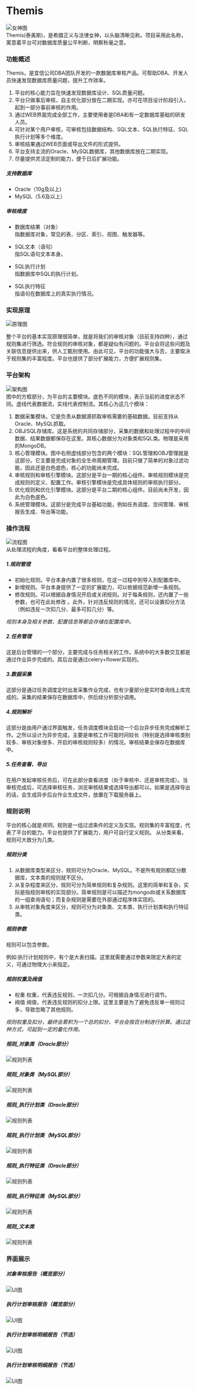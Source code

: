 # Themis 
![女神图](img/themis.jpg)   
Themis(泰美斯)，是希腊正义与法律女神，以头脑清晰见称。项目采用此名称，寓意着平台可对数据库质量公平判断，明察秋毫之意。

### 功能概述   

Themis，是宜信公司DBA团队开发的一款数据库审核产品。可帮助DBA、开发人员快速发现数据库质量问题，提升工作效率。

1. 平台的核心能力旨在快速发现数据库设计、SQL质量问题。
2. 平台只做事后审核，自主优化部分放在二期实现。亦可在项目设计阶段引入，起到一部分事前审核的作用。
3. 通过WEB界面完成全部工作，主要使用者是DBA和有一定数据库基础的研发人员。
4. 可针对某个用户审核，可审核包括数据结构、SQL文本、SQL执行特征、SQL执行计划等多个维度。
5. 审核结果通过WEB页面或导出文件的形式提供。
6. 平台支持主流的Oracle、MySQL数据库，其他数据库放在二期实现。
7. 尽量提供灵活定制的能力，便于日后扩展功能。

##### 支持数据库    
* Oracle（10g及以上)
* MySQL（5.6及以上）

##### 审核维度     
* 数据库结果（对象）   
指数据库对象，常见的表、分区、索引、视图、触发器等。

* SQL文本（语句）    
指SQL语句文本本身。

* SQL执行计划    
指数据库中SQL的执行计划。

* SQL执行特征  
指语句在数据库上的真实执行情况。

### 实现原理   
![原理图](img/principle.png)   

整个平台的基本实现原理很简单，就是将我们的审核对象（目前支持四种），通过规则集进行筛选。符合规则的审核对象，都是疑似有问题的。平台会将这些问题及关联信息提供出来，供人工甄别使用。由此可见，平台的功能强大与否，主要取决于规则集的丰富程度。平台也提供了部分扩展能力，方便扩展规则集。

### 平台架构   

![架构图](img/arch.png)   
图中的方框部分，为平台的主要模块。底色不同的模块，表示当前的进度状态不同。虚线代表数据流，实线代表控制流。其核心为这几个模块：

1. 数据采集模块。它是负责从数据源抓取审核需要的基础数据。目前支持从Oracle、MySQL抓取。
2. OBJ/SQL存储库。这是系统的共同存储部分，采集的数据和处理过程中的中间数据、结果数据都保存在这里。其核心数据分为对象类和SQL类。物理是采用的MongoDB。
3. 核心管理模块。图中右侧虚线部分包含的两个模块：SQL管理和OBJ管理就是这部分。它主要是完成对象的全生命周期管理。目前只做了简单的对象过滤功能，因此还是白色底色，核心的功能尚未完成。
3. 审核规则和审核引擎模块。这部分是平台一期的核心组件。审核规则模块是完成规则的定义、配置工作。审核引擎模块是完成具体规则的审核执行部分。
4. 优化规则和优化引擎模块。这部分是平台二期的核心组件。目前尚未开发，因此为白色底色。
5. 系统管理模块。这部分是完成平台基础功能，例如任务调度、空间管理、审核报告生成、导出等功能。

### 操作流程

![流程图](img/process.png)   
从处理流程的角度，看看平台的整体处理过程。

##### 1.规则管理   
* 初始化规则。平台本身内置了很多规则，在这一过程中到导入到配置库中。  
* 新增规则。平台本身提供了一定的扩展能力，可以依据规范新增一条规则。  
* 修改规则。可以根据自身情况开启或关闭规则。对于每条规则，还内置了一些参数，也可在此处修改  。此外，针对违反规则的情况，还可以设置扣分方法（例如违反一次扣几分、最多可扣几分）等。

 *规则本身及相关参数、配置信息等都会存储在配置库中。*

##### 2.任务管理    
这是后台管理的一个部分，主要完成与任务相关的工作。系统中的大多数交互都是通过作业异步完成的。其后台是通过celery+flower实现的。
##### 3.数据采集    
这部分是通过任务调度定时出发采集作业完成，也有少量部分是实时查询线上库完成的。采集的结果保存在数据库中，供后续分析部分调用。
##### 4.规则解析    
这部分是由用户通过界面触发，任务调度模块会启动一个后台异步任务完成解析工作。之所以设计为异步完成，主要是审核工作可能时间较长（特别是选择审核类别较多、审核对象很多、开启的审核规则较多）的情况。审核结果会保存在数据库中。
##### 5.任务查看、导出    
在用户发起审核任务后，可在此部分查看进度（处于审核中、还是审核完成）。当审核完成后，可选择审核任务，浏览审核结果或选择导出都可以。如果是选择导出的话，会生成异步后台作业生成文件，放置在下载服务器上。

### 规则说明
平台的核心就是*规则*。规则是一组过滤条件的定义及实现。规则集的丰富程度，代表了平台的能力。平台也提供了扩展能力，用户可自行定义规则。
从分类来看，规则可大致分为几类。

##### 规则分类
1. 从数据库类型来区分，规则可分为Oracle、MySQL。不是所有规则都区分数据库，文本类的规则就不区分。
2. 从复杂程度来区分，规则可分为简单规则和复杂规则。这里的简单和复杂，实际是指规则审核的实现部分。简单规则是可以描述为mongodb或关系数据库的一组查询语句；而复杂规则是需要在外部通过程序体实现的。
3. 从审核对象角度来区分，规则可分为对象类、文本类、执行计划类和执行特征类。

##### 规则参数
规则可以包含参数。

例如:执行计划规则中，有个是大表扫描。这里就需要通过参数来限定大表的定义，可通过物理大小来指定。

##### 规则权重及阀值
* 权重
权重，代表违反规则，一次扣几分。可根据自身情况进行调节。
* 阀值
阀值，代表违反规则的扣分上限。这里主要是为了避免违反单一规则过多，导致忽略了其他规则。

*规则权重及扣分，最终会累积为一个总的扣分，平台会按百分制进行折算。通过这种方式，可起到一定的量化作用。*

##### 规则_对象类（Oracle部分）    
![规则列表](img/rule_obj_oracle.png)   

##### 规则_对象类（MySQL部分）    
![规则列表](img/rule_obj_mysql.png)   

##### 规则_执行计划类（Oracle部分）    
![规则列表](img/rule_plan_oracle.png)   

##### 规则_执行计划类（MySQL部分）    
![规则列表](img/rule_plan_mysql.png)   

##### 规则_执行特征类（Oracle部分）    
![规则列表](img/rule_exec_oracle.png)   

##### 规则_执行特征类（MySQL部分）    
![规则列表](img/rule_exec_mysql.png)   

##### 规则_文本类    
![规则列表](img/rule_statement.png)   


### 界面展示

##### 对象审核报告（概览部分）

![UI图](img/UI_1.png)   

##### 执行计划审核报告（概览部分）

![UI图](img/UI_2.png)   

##### 执行计划审核明细报告（节选）

![UI图](img/UI_3.png)

##### 执行计划审核明细报告（节选）

![UI图](img/UI_4.png)
